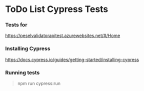 # ToDo List Cypress Tests

### Tests for
https://peselvalidatorapitest.azurewebsites.net/#/Home

### Installing Cypress
https://docs.cypress.io/guides/getting-started/installing-cypress

### Running tests
>npm run cypress:run

